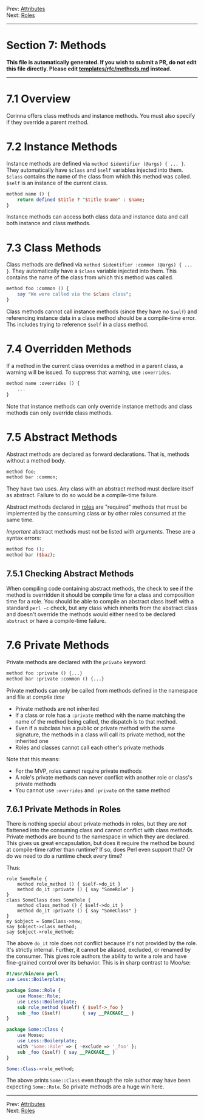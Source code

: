 Prev: [Attributes](attributes.md)   
Next: [Roles](roles.md)

---

# Section 7: Methods

**This file is automatically generated. If you wish to submit a PR, do not
edit this file directly. Please edit
[templates/rfc/methods.md](https://github.com/Ovid/Cor/tree/master/templates/rfc/methods.md) instead.**

---

# 7.1 Overview
Corinna offers class methods and instance methods. You must also specify if
they override a parent method.

# 7.2 Instance Methods
Instance methods are defined via `method $identifier (@args) { ... }`.  They
automatically have `$class` and `$self` variables injected into them. `$class`
contains the name of the class from which this method was called. `$self` is
an instance of the current class.

```perl
method name () {
    return defined $title ? "$title $name" : $name;
}
```

Instance methods can access both class data and instance data and call both
instance and class methods.

# 7.3 Class Methods
Class methods are defined via `method $identifier :common (@args) { ... }`.
They automatically have a `$class` variable injected into them. This contains
the name of the class from which this method was called.

```perl
method foo :common () {
    say "We were called via the $class class";
}
```

Class methods cannot call instance methods (since they have no `$self`) and
referencing instance data in a class method should be a compile-time error.
Ths includes trying to reference `$self` in a class method.

# 7.4 Overridden Methods
If a method in the current class overrides a method in a parent class, a warning
will be issued. To suppress that warning, use `:overrides`.

```perl
method name :overrides () {
    ...
}
```

Note that instance methods can only override instance methods and class
methods can only override class methods.

# 7.5 Abstract Methods
Abstract methods are declared as forward declarations. That is, methods
without a method body.

```perl
method foo;
method bar :common;
```

They have two uses. Any class with an abstract method must declare itself as
abstract. Failure to do so would be a compile-time failure.

Abstract methods declared in [roles](roles.md) are "required" methods that
must be implemented by the consuming class or by other roles consumed at the
same time.

*Important* abstract methods must not be listed with arguments. These are a
syntax errors:

```perl
method foo ();
method bar ($baz);
```

## 7.5.1 Checking Abstract Methods
When compiling code containing abstract methods, the check to see if the
method is overridden it should be compile time for a class and composition
time for a role. You should be able to compile an abstract class itself with a
standard `perl -c` check, but any class which inherits from the abstract class
and doesn't override the methods would either need to be declared `abstract`
or have a compile-time failure.

# 7.6 Private Methods
Private methods are declared with the `private` keyword:

```perl
method foo :private () {...}
method bar :private :common () {...}
```

Private methods can only be called from methods defined in the namespace and file at _compile time_

* Private methods are not inherited
* If a class or role has a `:private` method with the name matching the name of
  the method being called, the dispatch is to that method.
* Even if a subclass has a public or private method with the same signature,
  the methods in a class will call its private method, not the inherited one
* Roles and classes cannot call each other's private methods

Note that this means:

* For the MVP, roles cannot require private methods
* A role's private methods can never conflict with another role or class's private methods
* You cannot use `:overrides` and `:private` on the same method

## 7.6.1 Private Methods in Roles
There is nothing special about private methods in roles, but they are _not_
flattened into the consuming class and cannot conflict with class methods.
Private methods are bound to the namespace in which they are declared. This
gives us great encapsulation, but does it require the method be bound at
compile-time rather than runtime? If so, does Perl even support that? Or do we
need to do a runtime check every time?

Thus:

```
role SomeRole {
    method role_method () { $self->do_it }
    method do_it :private () { say "SomeRole" }
}
class SomeClass does SomeRole {
    method class_method () { $self->do_it }
    method do_it :private () { say "SomeClass" }
}
my $object = SomeClass->new;
say $object->class_method;
say $object->role_method;
```

The above `do_it` role does not conflict because it's not provided by the role.
It's strictly internal. Further, it cannot be aliased, excluded, or renamed by
the consumer. This gives role authors the ability to write a role and have
fine-grained control over its behavior. This is in sharp contrast to Moo/se:

```perl
#!/usr/bin/env perl
use Less::Boilerplate;

package Some::Role {
    use Moose::Role;
    use Less::Boilerplate;
    sub role_method ($self) { $self->_foo }
    sub _foo ($self)        { say __PACKAGE__ }
}

package Some::Class {
    use Moose;
    use Less::Boilerplate;
    with 'Some::Role' => { -exclude => '_foo' };
    sub _foo ($self) { say __PACKAGE__ }
}

Some::Class->role_method;
```

The above prints `Some::Class` even though the role author may have been
expecting `Some::Role`. So private methods are a huge win here.


---

Prev: [Attributes](attributes.md)   
Next: [Roles](roles.md)
